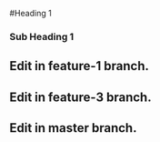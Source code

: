 #Heading 1

### Sub Heading 1

## Edit in feature-1 branch.

## Edit in feature-3 branch.

## Edit in master branch.

